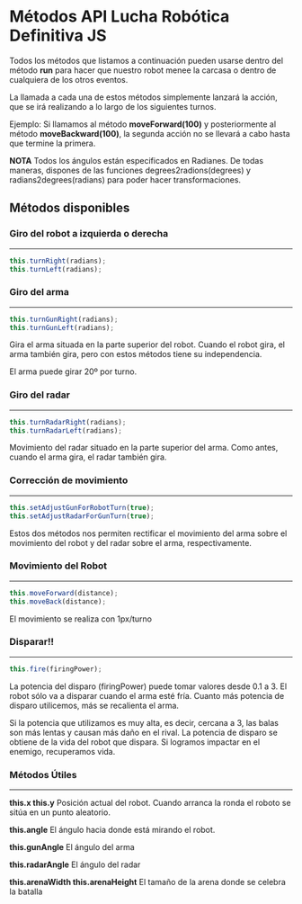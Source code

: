 # Métodos API Lucha Robótica Definitiva JS

Todos los métodos que listamos a continuación pueden usarse dentro del método **run** para hacer que nuestro robot menee la carcasa o dentro de cualquiera de los otros eventos. 

La llamada a cada una de estos métodos simplemente lanzará la acción, que se irá realizando a lo largo de los siguientes turnos. 

Ejemplo: Si llamamos al método **moveForward(100)** y posteriormente al método **moveBackward(100)**, la segunda acción no se llevará a cabo hasta que termine la primera. 

**NOTA** Todos los ángulos están especificados en Radianes. De todas maneras, dispones de las funciones degrees2radions(degrees) y radians2degrees(radians) para poder hacer transformaciones.

## Métodos disponibles

### Giro del robot a izquierda o derecha
---

```javascript
this.turnRight(radians);
this.turnLeft(radians);
```

### Giro del arma
---

```javascript
this.turnGunRight(radians);
this.turnGunLeft(radians);
```

Gira el arma situada en la parte superior del robot. Cuando el robot gira, el arma también gira, pero con estos métodos tiene su independencia. 

El arma puede girar 20º por turno.

### Giro del radar
---

```javascript
this.turnRadarRight(radians);
this.turnRadarLeft(radians);
```

Movimiento del radar situado en la parte superior del arma. Como antes, cuando el arma gira, el radar también gira. 

### Corrección de movimiento
---

```javascript
this.setAdjustGunForRobotTurn(true);
this.setAdjustRadarForGunTurn(true);
```

Estos dos métodos nos permiten rectificar el movimiento del arma sobre el movimiento del robot y del radar sobre el arma, respectivamente.

### Movimiento del Robot
---

```javascript
this.moveForward(distance);
this.moveBack(distance);
```

El movimiento se realiza con 1px/turno

### Disparar!!
---

```javascript
this.fire(firingPower);
```

La potencia del disparo (firingPower) puede tomar valores desde 0.1 a 3. El robot sólo va a disparar cuando el arma esté fría. Cuanto más potencia de disparo utilicemos, más se recalienta el arma.

Si la potencia que utilizamos es muy alta, es decir, cercana a 3, las balas son más lentas y causan más daño en el rival. La potencia de disparo se obtiene de la vida del robot que dispara. Si logramos impactar en el enemigo, recuperamos vida.

### Métodos Útiles
---

**this.x this.y** 
Posición actual del robot. Cuando arranca la ronda el roboto se sitúa en un punto aleatorio.

**this.angle**
El ángulo hacia donde está mirando el robot.

**this.gunAngle**
El ángulo del arma

**this.radarAngle**
El ángulo del radar

**this.arenaWidth this.arenaHeight**
El tamaño de la arena donde se celebra la batalla